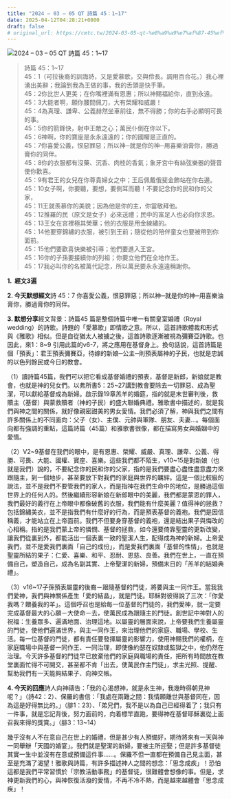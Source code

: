```yaml
---
title: "2024 – 03 – 05 QT 詩篇 45：1~17"
date: 2025-04-12T04:28:21+0800
draft: false
# original_url: https://cmtc.tw/2024-03-05-qt-%e8%a9%a9%e7%af%87-45%ef%bc%9a117
---
```


![2024 – 03 – 05 QT 詩篇 45：1\~17](/images/qt.jpg  "2024 – 03 – 05 QT 詩篇 45：1\~17")

> 詩篇 45：1\~17  
> 45：1（可拉後裔的訓誨詩，又是愛慕歌，交與伶長。調用百合花。）我心裡湧出美辭；我論到我為王做的事，我的舌頭是快手筆。  
> 45：2你比世人更美；在你嘴裡滿有恩惠；所以神賜福給你，直到永遠。  
> 45：3大能者啊，願你腰間佩刀，大有榮耀和威嚴！  
> 45：4為真理、謙卑、公義赫然坐車前往，無不得勝；你的右手必顯明可畏的事。  
> 45：5你的箭鋒快，射中王敵之心；萬民仆倒在你以下。  
> 45：6神啊，你的寶座是永永遠遠的；你的國權是正直的。  
> 45：7你喜愛公義，恨惡罪惡；所以神─就是你的神─用喜樂油膏你，勝過膏你的同伴。  
> 45：8你的衣服都有沒藥、沉香、肉桂的香氣；象牙宮中有絲弦樂器的聲音使你歡喜。  
> 45：9有君王的女兒在你尊貴婦女之中；王后佩戴俄斐金飾站在你右邊。  
> 45：10女子啊，你要聽，要想，要側耳而聽！不要記念你的民和你的父家，  
> 45：11王就羨慕你的美貌；因為他是你的主，你當敬拜他。  
> 45：12推羅的民（原文是女子）必來送禮；民中的富足人也必向你求恩。  
> 45：13王女在宮裡極其榮華；他的衣服是用金線繡的。  
> 45：14他要穿錦繡的衣服，被引到王前；隨從他的陪伴童女也要被帶到你面前。  
> 45：15他們要歡喜快樂被引導；他們要進入王宮。  
> 45：16你的子孫要接續你的列祖；你要立他們在全地作王。  
> 45：17我必叫你的名被萬代記念，所以萬民要永永遠遠稱謝你。

**1.  經文3遍**

**2. 今天默想經文**詩 45：7 你喜愛公義，恨惡罪惡；所以神─就是你的神─用喜樂油膏你，勝過膏你的同伴。

**3. 默想分享**經文背景：詩篇45 篇是整個詩篇中唯一有關皇室婚禮（Royal wedding）的詩歌。詩題的「愛慕歌」即情歌之意。所以，這首詩歌體裁和形式與《雅歌》相似。但是自從猶太人被擄之後，這首詩歌逐漸被視為彌賽亞詩歌。也因此，來1：8\~9 引用此篇的v6-7，將之應用在基督身上。換句話說，這首詩篇是個「預表」：君王預表彌賽亞，待嫁的新娘─公主─則預表屬神的子民，也就是忠誠的以色列餘民或今日的教會。

（1）讀詩篇45篇，我們可以把它看成基督婚禮的預表，基督是新郎，新娘就是教會，也就是神的兒女們。以弗所書5：25\~27講到教會要除去一切罪惡、成為聖潔，可以獻給基督成為新婦。啟示錄19章羔羊的婚筵，指的就是末世審判後，救贖主（基督）與蒙救贖者（神的子民）的盛大聯婚典禮。雅歌書中描述的，就是我們與神之間的關係，就好像親密甜美的男女愛情。我們必須了解，神與我們之間有許多關係上的不同面向：父子（女）、主僕、元帥與軍隊、朋友、夫妻…。每個面向都有強調的重點，這篇詩篇（45篇）和雅歌書很像，都在描寫男女與婚姻中的愛情。

（2）V2\~9基督在我們的眼中，是有恩惠、榮耀、威嚴、真理、謙卑、公義、得勝、可畏、大能、國權、寶座、喜樂。這些我們都不陌生，v10\~15是對新娘（也就是我們）說的，不要紀念你的民和你的父家，指的是我們要盡心盡性盡意盡力來跟隨主，到一個地步，甚至要放下對我們的家庭與世界的羈絆。這是一個比較級的說法，並不是我們不要管我們的家人，而是指神在我們生命中的地位，是勝過這個世界上的任何人的。然後繼續形容新娘在新郎眼中的美麗，我們都是蒙恩的罪人，我們最好的義行在上帝眼中都像破舊的衣服，我們能有什麼美麗？值得神的拯救？包括錦繡美衣，並不是指我們有什麼好的行為，而是預表基督的義袍。我們是因信稱義，才能站立在上帝面前。我們不但要身穿基督的義袍，還是結出果子與悔改的心相稱。指的是我們蒙上帝的憐憫、基督的拯救，如今還要倚靠聖靈的更新改變，讓我們從裏到外，都能活出一個表裏一致的聖潔人生，配得成為神的新婦。上帝愛我們，並不是愛我們裏面「自己的成份」，而是愛我們裏面「基督的性情」，也就是聖靈所結的果子：仁愛、喜樂、和平、忍耐、恩慈、良善。我們在世上，一直在預備自己，塑造自己，成為名副其實、上帝聖潔的新婦，預備末日的「羔羊的結婚典禮」。

（3）v16\~17子孫預表屬靈的後裔－跟隨基督的門徒，將要與主一同作王。當我我們愛神，我們與神關係產生「愛的結晶」，就是門徒。耶穌對彼得說了三次：「你愛我嗎？餵養我的羊」。這個呼召也是給每一位基督的門徒的，我們愛神，就一定要完成基督最大的心願－大使命－去，使萬民成為跟隨主的門徒。創世記中神對人的祝福：生養眾多、遍滿地面、治理這地。以屬靈的層面來說，上帝要我們生養屬靈的門徒，使他們遍滿世界，與主一同作王，來治理他們的家庭、職場、學校、生活。每一位基督的門徒，都有責任要發揮屬靈的影響力，使用神賜我們的權柄，在家庭職場中與基督一同作王、一同治理，即使像約瑟在奴隸或監獄之中，他仍然在治理。今天許多基督的門徒早已放棄他們的家庭與職場的責任，把所有時間放在教堂裏面忙得不可開交，甚至都不肯「出去，使萬民作主門徒」，求主光照、提醒、幫助我們有一天能夠結果子、向神交帳。

**4. 今天的回應**詩人向神禱告：「我的心渴想神，就是永生神，我幾時得朝見神呢？」（詩42：2）、保羅的書信：「我處在兩難之間：我情願離世與基督同在，因為這是好得無比的。」（腓1：23）、「弟兄們，我不是以為自己已經得着了；我只有一件事，就是忘記背後，努力面前的，向着標竿直跑，要得神在基督耶穌裏從上面召我來得的獎賞。」（腓3：13\~14）

幾乎沒有人不在意自己在世上的婚禮，但是甚少有人預備好，期待將來有一天與神一同舉辦「天國的婚宴」。我們就是聖潔的新婦，要被主所迎娶；但是許多基督徒其實一生中並沒有在意或預備這件事……。保羅不但一直都在預備自己見主面，甚至是充滿了渴望！雅歌與詩篇，有許多描述神人之間的想念：「思念成疾」！恐怕這都是我們平常習慣於「宗教活動事務」的基督徒，很難體會想像的事。但是，求神更新我們的心，與神恢復活潑的愛情，不再不冷不熱，而是越來越體會「思念成疾」！